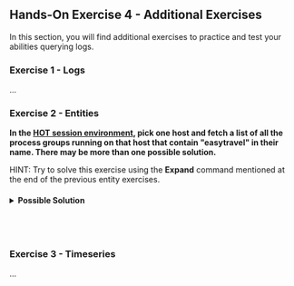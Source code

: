 ## Hands-On Exercise 4 - Additional Exercises

In this section, you will find additional exercises to practice and test your abilities querying logs.

### Exercise 1 - Logs

...

### Exercise 2 - Entities

**In the [HOT session environment](https://zcy16892.apps.dynatrace.com/), pick one host and fetch a list of all the process groups running on that host that contain "easytravel" in their name.  There may be more than one possible solution.**

HINT: Try to solve this exercise using the **Expand** command mentioned at the end of the previous entity exercises.
 
<H4><details>
<summary>Possible Solution</summary>

```
fetch dt.entity.host
| filter entity.name == "ip-10-0-0-219.ec2.internal"
| fieldsAdd runs[dt.entity.process_group], alias:process_group_id
| expand process_group_id
| lookup sourceField:process_group_id, lookupField:id, [fetch dt.entity.process_group]
| fieldsRemove lookup.id
| filter contains(lookup.entity.name, "easytravel")
```

![Additional Entity Exercise](../../assets/images/AdditionalEntityExercise.png)

</details></H4>
<br>
<br>



### Exercise 3 - Timeseries

...